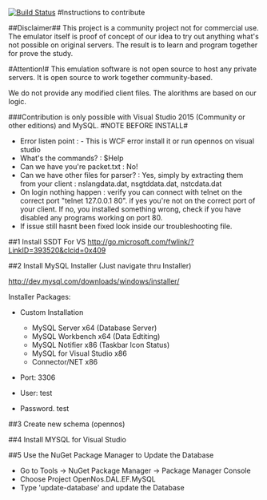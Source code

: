 [![Build Status](http://134.255.238.79:8080/job/OpenNos/badge/icon)](http://134.255.238.79:8080/job/OpenNos/)
#Instructions to contribute


##Disclaimer##
This project is a community project not for commercial use. The emulator itself is proof of concept of our idea to try out anything what's not possible on original servers. The result is to learn and program together for prove the study. 

#Attention!#
This emulation software is not open source to host any private servers. It is open source to work together community-based.

We do not provide any modified client files. The alorithms are based on our logic.

###Contribution is only possible with Visual Studio 2015 (Community or other editions) and MySQL.
#NOTE BEFORE INSTALL#
- Error listen point : - This is WCF error install it or run opennos on visual studio
- What's the commands? : $Help
- Can we have you're packet.txt : No!
- Can we have other files for parser? : Yes, simply by extracting them from your client : nslangdata.dat, nsgtddata.dat, nstcdata.dat
- On login nothing happen : verify you can connect with telnet on the correct port "telnet 127.0.0.1 80". if yes you're not on the correct port of your client. If no, you installed something wrong, check if you have disabled any programs working on port 80.
- If issue still hasnt been fixed look inside our troubleshooting file.

##1 Install SSDT For VS
http://go.microsoft.com/fwlink/?LinkID=393520&clcid=0x409

##2 Install MySQL Installer (Just navigate thru Installer)

http://dev.mysql.com/downloads/windows/installer/

Installer Packages:
- Custom Installation
  - MySQL Server x64 (Database Server)
  - MySQL Workbench x64 (Data Edtiting)
  - MySQL Notifier x86 (Taskbar Icon Status)
  - MySQL for Visual Studio x86
  - Connector/NET x86
  
- Port: 3306
- User: test
- Password. test

##3 Create new schema (opennos)

##4 Install MYSQL for Visual Studio

##5 Use the NuGet Package Manager to Update the Database

- Go to Tools -> NuGet Package Manager -> Package Manager Console
- Choose Project OpenNos.DAL.EF.MySQL
- Type 'update-database' and update the Database
